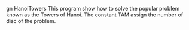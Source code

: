 gn HanoiTowers
This program show how to solve the popular problem known as the Towers of Hanoi.
The constant TAM assign the number of disc of the problem.

